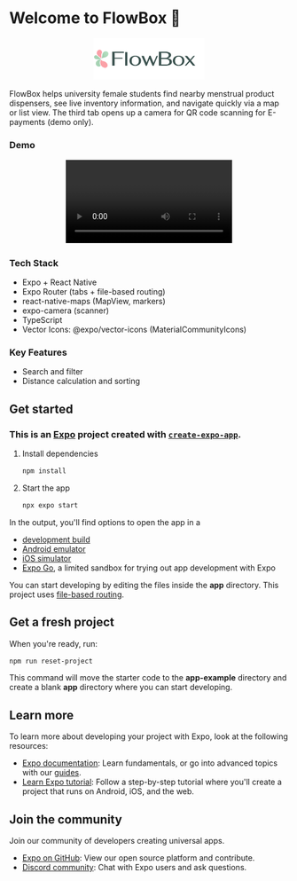 # Welcome to FlowBox 👋

<p align="center">
  <img src="assets/images/FlowBox-logo.png" alt="FlowBox logo" width="200" />
</p>

FlowBox helps university female students find nearby menstrual product dispensers, see live inventory information, and navigate quickly via a map or list view. The third tab opens up a camera for QR code scanning for E-payments (demo only).

### Demo
<center>
   <video src = https://github.com/user-attachments/assets/d2cc8f47-d1c8-453f-9162-065f2f49162d >
</center>

### Tech Stack
- Expo + React Native
- Expo Router (tabs + file-based routing)
- react-native-maps (MapView, markers)
- expo-camera (scanner)
- TypeScript
- Vector Icons: @expo/vector-icons (MaterialCommunityIcons)

### Key Features
- Search and filter
- Distance calculation and sorting


## Get started

### This is an [Expo](https://expo.dev) project created with [`create-expo-app`](https://www.npmjs.com/package/create-expo-app).

1. Install dependencies

   ```bash
   npm install
   ```

2. Start the app

   ```bash
   npx expo start
   ```

In the output, you'll find options to open the app in a

- [development build](https://docs.expo.dev/develop/development-builds/introduction/)
- [Android emulator](https://docs.expo.dev/workflow/android-studio-emulator/)
- [iOS simulator](https://docs.expo.dev/workflow/ios-simulator/)
- [Expo Go](https://expo.dev/go), a limited sandbox for trying out app development with Expo

You can start developing by editing the files inside the **app** directory. This project uses [file-based routing](https://docs.expo.dev/router/introduction).

## Get a fresh project

When you're ready, run:

```bash
npm run reset-project
```

This command will move the starter code to the **app-example** directory and create a blank **app** directory where you can start developing.

## Learn more

To learn more about developing your project with Expo, look at the following resources:

- [Expo documentation](https://docs.expo.dev/): Learn fundamentals, or go into advanced topics with our [guides](https://docs.expo.dev/guides).
- [Learn Expo tutorial](https://docs.expo.dev/tutorial/introduction/): Follow a step-by-step tutorial where you'll create a project that runs on Android, iOS, and the web.

## Join the community

Join our community of developers creating universal apps.

- [Expo on GitHub](https://github.com/expo/expo): View our open source platform and contribute.
- [Discord community](https://chat.expo.dev): Chat with Expo users and ask questions.
